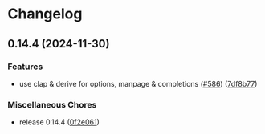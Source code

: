 # Changelog

## 0.14.4 (2024-11-30)


### Features

* use clap & derive for options, manpage & completions ([#586](https://github.com/skim-rs/skim/issues/586)) ([7df8b77](https://github.com/skim-rs/skim/commit/7df8b77739ae5a05e8cd87bff905ee091e5afd7f))


### Miscellaneous Chores

* release 0.14.4 ([0f2e061](https://github.com/skim-rs/skim/commit/0f2e0612522c8d046af1f283f264ee6af76b9232))
